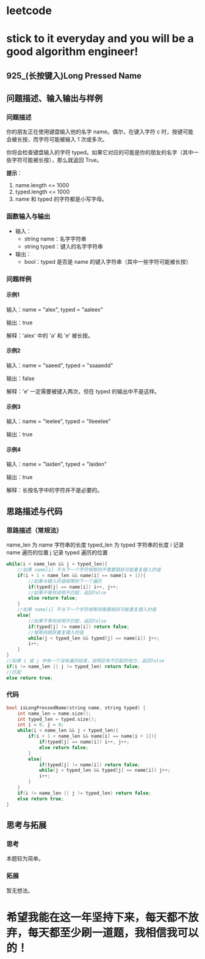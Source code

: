 # leetcode
# stick to it everyday and you will be a good algorithm engineer!
## 925_(长按键入)Long Pressed Name
## 问题描述、输入输出与样例

### 问题描述

你的朋友正在使用键盘输入他的名字 name。偶尔，在键入字符 c 时，按键可能会被长按，而字符可能被输入 1 次或多次。

你将会检查键盘输入的字符 typed。如果它对应的可能是你的朋友的名字（其中一些字符可能被长按），那么就返回 True。

__提示__：

1. name.length <= 1000
2. typed.length <= 1000
3. name 和 typed 的字符都是小写字母。

### 函数输入与输出

* 输入：
	* string name：名字字符串
	* string typed：键入的名字字符串
* 输出：
	* bool：typed 是否是 name 的键入字符串（其中一些字符可能被长按）
	
### 问题样例

#### 示例1

输入：name = "alex", typed = "aaleex"

输出：true

解释：'alex' 中的 'a' 和 'e' 被长按。

#### 示例2

输入：name = "saeed", typed = "ssaaedd"

输出：false

解释：'e' 一定需要被键入两次，但在 typed 的输出中不是这样。	

#### 示例3
输入：name = "leelee", typed = "lleeelee"

输出：true

#### 示例4
输入：name = "laiden", typed = "laiden"

输出：true

解释：长按名字中的字符并不是必要的。
	
## 思路描述与代码	
### 思路描述（常规法）
name_len 为 name 字符串的长度
typed_len 为 typed 字符串的长度
i 记录 name 遍历的位置
j 记录 typed 遍历的位置
```cpp
while(i < name_len && j < typed_len){
	//如果 name[i] 不与下一个字符相等则不需要跳跃可能重复键入的值
	if(i + 1 < name_len && name[i] == name[i + 1]){
		//如果与键入的值相等则下一个遍历
		if(typed[j] == name[i]) i++, j++;
		//如果不等则说明不匹配，返回false
		else return false;
	}
	//如果 name[i] 不与下一个字符相等则需要跳跃可能重复键入的值
	else{
		//如果不等则说明不匹配，返回false
		if(typed[j] != name[i]) return false;
		//相等则跳跃重复键入的值
		while(j < typed_len && typed[j] == name[i]) j++;
		i++;
	}
}
//如果 i 或 j 中有一个没有遍历结束，说明还有不匹配的地方，返回false
if(i != name_len || j != typed_len) return false;
//匹配
else return true;
```
### 代码
```cpp
bool isLongPressedName(string name, string typed) {
	int name_len = name.size();
	int typed_len = typed.size();
	int i = 0, j = 0;
	while(i < name_len && j < typed_len){
		if(i + 1 < name_len && name[i] == name[i + 1]){
			if(typed[j] == name[i]) i++, j++;
			else return false;
		}
		else{
			if(typed[j] != name[i]) return false;
			while(j < typed_len && typed[j] == name[i]) j++;
			i++;
		}
	}
	if(i != name_len || j != typed_len) return false;
	else return true;
}
```
## 思考与拓展
### 思考
本题较为简单。
### 拓展
暂无想法。
	  
# 希望我能在这一年坚持下来，每天都不放弃，每天都至少刷一道题，我相信我可以的！
